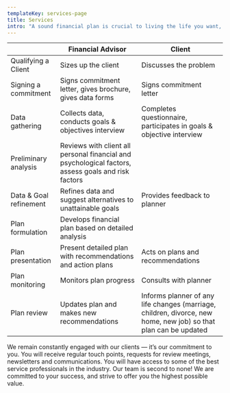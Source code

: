 ```yaml
---
templateKey: services-page
title: Services
intro: "A sound financial plan is crucial to living the life you want, on your terms. Whether it’s for your business or your personal finances, together we can build the road map to success. And we’ll stay with you every step of the way. Through comprehensive analysis, in-depth market research and the support of a team of highly-qualified tax and product specialists, we can create a customized financial strategy that considers your immediate needs and your long-term goals and dreams.\n\nOur financial planning services include:\n\n* Personal life and health insurance\n* Business insurance\n* Retirement & estate planning\n* Group health benefits\n* Group retirement savings plans\n* Financial literacy education seminars\n\nWe follow a proven process\_which includes understanding clients’ goals and current financial position, reviewing their sources of income and savings, developing a confidential, customized retirement investment plan and reviewing and monitoring the plan on an on-going basis."
---
```

<table>
  <thead>
    <tr>
      <th></th>
      <th>Financial Advisor</th>
      <th>Client</th>
    </tr>
  </thead>
  <tbody>
    <tr>
      <td>Qualifying a Client</td>
      <td>Sizes up the client</td>
      <td>Discusses the problem</td>
    </tr>
    <tr>
      <td>Signing a commitment</td>
      <td>Signs commitment letter, gives brochure, gives data forms</td>
      <td>Signs commitment letter</td>
    </tr>
    <tr>
      <td>Data gathering</td>
      <td>Collects data, conducts goals & objectives interview</td>
      <td>Completes questionnaire, participates in goals & objective interview</td>
    </tr>
    <tr>
      <td>Preliminary analysis</td>
      <td>Reviews with client all personal financial and psychological factors, assess goals and risk factors</td>
      <td></td>
    </tr>
    <tr>
      <td>Data & Goal refinement</td>
      <td>Refines data and suggest alternatives to unattainable goals</td>
      <td>Provides feedback to planner</td>
    </tr>
    <tr>
      <td>Plan formulation</td>
      <td>Develops financial plan based on detailed analysis</td>
      <td></td>
    </tr>
    <tr>
      <td>Plan presentation</td>
      <td>Present detailed plan with recommendations and action plans</td>
      <td>Acts on plans and recommendations</td>
    </tr>
    <tr>
      <td>Plan monitoring</td>
      <td>Monitors plan progress</td>
      <td>Consults with planner</td>
    </tr>
    <tr>
      <td>Plan review</td>
      <td>Updates plan and makes new recommendations</td>
      <td>Informs planner of any life changes (marriage, children, divorce, new home, new job) so that plan can be updated</td>
    </tr>
  </tbody>
</table>

We remain constantly engaged with our clients — it’s our commitment to you. You will receive regular touch points, requests for review meetings, newsletters and communications. You will have access to some of the best service professionals in the industry. Our team is second to none! We are committed to your success, and strive to offer you the highest possible value.
